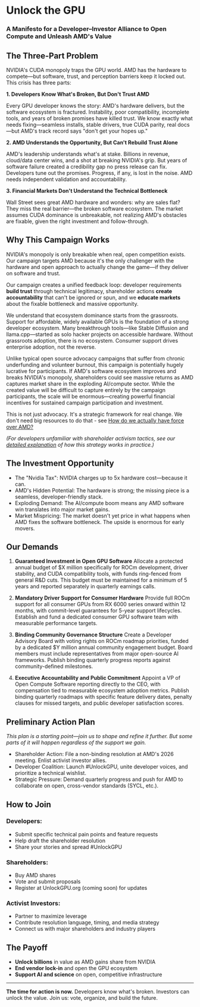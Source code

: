 # Unlock the GPU 

### A Manifesto for a Developer–Investor Alliance to Open Compute and Unleash AMD's Value

## The Three-Part Problem

NVIDIA's CUDA monopoly traps the GPU world. AMD has the hardware to compete—but software, trust, and perception barriers keep it locked out. This crisis has three parts:

**1. Developers Know What's Broken, But Don't Trust AMD**

Every GPU developer knows the story: AMD's hardware delivers, but the software ecosystem is fractured. Instability, poor compatibility, incomplete tools, and years of broken promises have killed trust. We know exactly what needs fixing—seamless installs, stable drivers, true CUDA parity, real docs—but AMD's track record says "don't get your hopes up."

**2. AMD Understands the Opportunity, But Can't Rebuild Trust Alone**

AMD's leadership understands what's at stake. Billions in revenue, cloud/data center wins, and a shot at breaking NVIDIA's grip. But years of software failure created a credibility gap no press release can fix. Developers tune out the promises. Progress, if any, is lost in the noise. AMD needs independent validation and accountability.

**3. Financial Markets Don't Understand the Technical Bottleneck**

Wall Street sees great AMD hardware and wonders: why are sales flat? They miss the real barrier—the broken software ecosystem. The market assumes CUDA dominance is unbreakable, not realizing AMD's obstacles are fixable, given the right investment and follow-through.

## Why This Campaign Works

NVIDIA's monopoly is only breakable when real, open competition exists. Our campaign targets AMD because it's the only challenger with the hardware and open approach to actually change the game—if they deliver on software and trust.

Our campaign creates a unified feedback loop: developer requirements **build trust** through technical legitimacy, shareholder actions **create accountability** that can't be ignored or spun, and we **educate markets** about the fixable bottleneck and massive opportunity.

We understand that ecosystem dominance starts from the grassroots. Support for affordable, widely available GPUs is the foundation of a strong developer ecosystem. Many breakthrough tools—like Stable Diffusion and llama.cpp—started as solo hacker projects on accessible hardware. Without grassroots adoption, there is no ecosystem. Consumer support drives enterprise adoption, not the reverse.

Unlike typical open source advocacy campaigns that suffer from chronic underfunding and volunteer burnout, this campaign is potentially hugely lucrative for participants. If AMD's software ecosystem improves and breaks NVIDIA's monopoly, shareholders could see massive returns as AMD captures market share in the exploding AI/compute sector. While the created value will be difficult to capture entirely by the campaign participants, the scale will be enormous—creating powerful financial incentives for sustained campaign participation and investment.

This is not just advocacy. It's a strategic framework for real change. We don't need big resources to do that - see [How do we actually have force over AMD?](/faq#actual-force)

*(For developers unfamiliar with shareholder activism tactics, see our [detailed explanation](/shareholder-activism) of how this strategy works in practice.)*

## The Investment Opportunity

- The "Nvidia Tax": NVIDIA charges up to 5x hardware cost—because it can.
- AMD's Hidden Potential: The hardware is strong; the missing piece is a seamless, developer-friendly stack.
- Exploding Demand: The AI/compute boom means any AMD software win translates into major market gains.
- Market Mispricing: The market doesn't yet price in what happens when AMD fixes the software bottleneck. The upside is enormous for early movers. 

## Our Demands

1. **Guaranteed Investment in Open GPU Software**
Allocate a protected annual budget of $X million specifically for ROCm development, driver stability, and CUDA compatibility tools, with funds ring-fenced from general R&D cuts. This budget must be maintained for a minimum of 5 years and reported separately in quarterly earnings calls.

2. **Mandatory Driver Support for Consumer Hardware**
Provide full ROCm support for all consumer GPUs from RX 6000 series onward within 12 months, with commit-level guarantees for 5-year support lifecycles. Establish and fund a dedicated consumer GPU software team with measurable performance targets.

3. **Binding Community Governance Structure**
Create a Developer Advisory Board with voting rights on ROCm roadmap priorities, funded by a dedicated $Y million annual community engagement budget. Board members must include representatives from major open-source AI frameworks. Publish binding quarterly progress reports against community-defined milestones.

4. **Executive Accountability and Public Commitment**
Appoint a VP of Open Compute Software reporting directly to the CEO, with compensation tied to measurable ecosystem adoption metrics. Publish binding quarterly roadmaps with specific feature delivery dates, penalty clauses for missed targets, and public developer satisfaction scores.


## Preliminary Action Plan

*This plan is a starting point—join us to shape and refine it further. But some parts of it will happen regardless of the support we gain.*
- Shareholder Action: File a non-binding resolution at AMD's 2026 meeting. Enlist activist investor allies.
- Developer Coalition: Launch #UnlockGPU, unite developer voices, and prioritize a technical wishlist.
- Strategic Pressure: Demand quarterly progress and push for AMD to collaborate on open, cross-vendor standards (SYCL, etc.).

## How to Join

### Developers:
- Submit specific technical pain points and feature requests
- Help draft the shareholder resolution
- Share your stories and spread #UnlockGPU

### Shareholders:
- Buy AMD shares
- Vote and submit proposals
- Register at UnlockGPU.org (coming soon) for updates

### Activist Investors:
- Partner to maximize leverage
- Contribute resolution language, timing, and media strategy
- Connect us with major shareholders and industry players


## The Payoff
- **Unlock billions** in value as AMD gains share from NVIDIA
- **End vendor lock-in** and open the GPU ecosystem
- **Support AI and science** on open, competitive infrastructure

---
**The time for action is now.** Developers know what's broken. Investors can unlock the value. Join us: vote, organize, and build the future.

